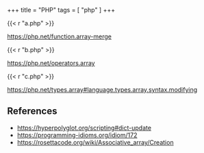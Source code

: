 +++
title = "PHP"
tags = [ "php" ]
+++

{{< r "a.php" >}}

<https://php.net/function.array-merge>

{{< r "b.php" >}}

<https://php.net/operators.array>

{{< r "c.php" >}}

<https://php.net/types.array#language.types.array.syntax.modifying>

## References

- <https://hyperpolyglot.org/scripting#dict-update>
- <https://programming-idioms.org/idiom/172>
- <https://rosettacode.org/wiki/Associative_array/Creation>
